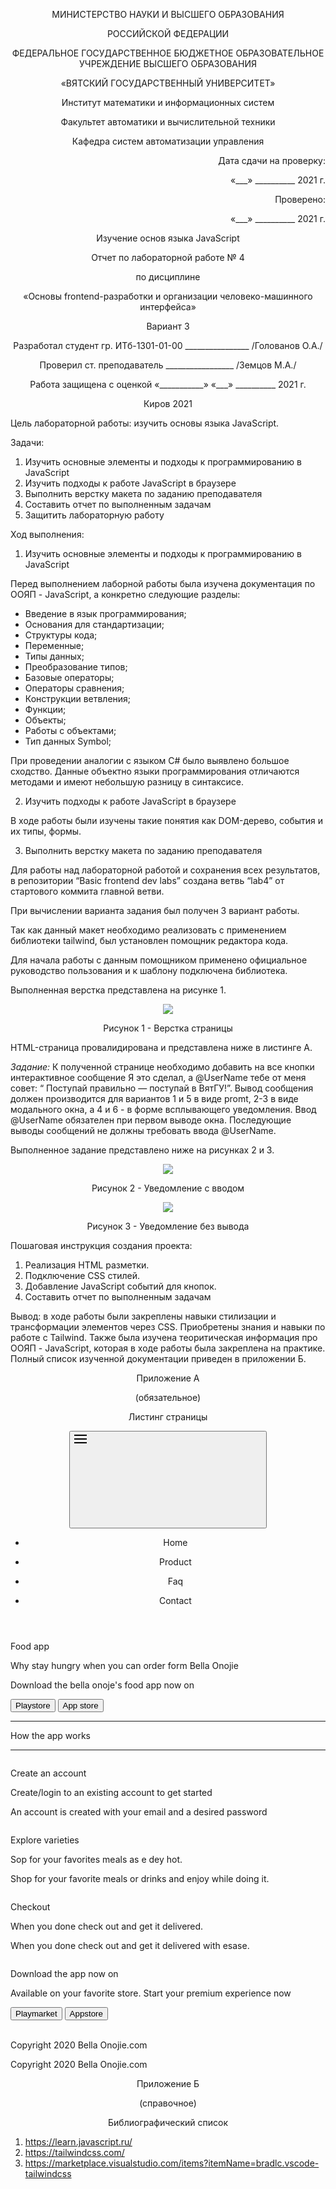 <p align = center>МИНИСТЕРСТВО НАУКИ И ВЫСШЕГО ОБРАЗОВАНИЯ

<p align = center>РОССИЙСКОЙ ФЕДЕРАЦИИ

<p align = center>ФЕДЕРАЛЬНОЕ ГОСУДАРСТВЕННОЕ БЮДЖЕТНОЕ ОБРАЗОВАТЕЛЬНОЕ УЧРЕЖДЕНИЕ ВЫСШЕГО ОБРАЗОВАНИЯ

<p align = center>«ВЯТСКИЙ ГОСУДАРСТВЕННЫЙ УНИВЕРСИТЕТ»

<p align = center>Институт математики и информационных систем

<p align = center>Факультет автоматики и вычислительной техники

<p align = center>Кафедра систем автоматизации управления


<p align = right>Дата сдачи на проверку:

<p align = right>«___» __________ 2021 г.

<p align = right>Проверено:

<p align = right>«___» __________ 2021 г.

<p align = center>Изучение основ языка JavaScript

<p align = center>Отчет по лабораторной работе № 4

<p align = center>по дисциплине

<p align = center>«Основы frontend-разработки и организации человеко-машинного интерфейса»

<p align = center>Вариант 3





<p align = center>Разработал студент гр. ИТб-1301-01-00 ________________ /Голованов О.А./

<p align = center>Проверил ст. преподаватель _________________ /Земцов М.А./

<p align = center>Работа защищена с оценкой	«___________» «___» __________ 2021 г.





<p align = center>Киров 2021

Цель лабораторной работы: изучить основы языка JavaScript.

Задачи:

1. Изучить основные элементы и подходы к программированию в JavaScript
2. Изучить подходы к работе JavaScript в браузере
3. Выполнить верстку макета по заданию преподавателя
4. Составить отчет по выполненным задачам
5. Защитить лабораторную работу

Ход выполнения:

1. Изучить основные элементы и подходы к программированию в JavaScript

Перед выполнением лаборной работы была изучена документация по ООЯП - JavaScript, а конкретно следующие разделы:

* Введение в язык программирования;
* Основания для стандартизации;
* Структуры кода;
* Переменные;
* Типы данных;
* Преобразование типов;
* Базовые операторы;
* Операторы сравнения;
* Конструкции ветвления;
* Функции;
* Объекты;
* Работы с объектами;
* Тип данных Symbol;

При проведении аналогии с языком C# было выявлено большое сходство. Данные объектно языки программирования отличаются методами и имеют небольшую разницу в синтаксисе.

2. Изучить подходы к работе JavaScript в браузере

В ходе работы были изучены такие понятия как DOM-дерево, события и их типы, формы.

3. Выполнить верстку макета по заданию преподавателя

Для работы над лабораторной работой и сохранения всех результатов, в репозитории “Basic frontend dev labs” создана ветвь “lab4” от стартового коммита главной ветви.

При вычислении варианта задания был получен 3 вариант работы.

Так как данный макет необходимо реализовать с применением библиотеки tailwind, был установлен помощник редактора кода.

Для начала работы с данным помощником применено официальное руководство пользования и к шаблону подключена библиотека.

Выполненная верстка представлена на рисунке 1.

<p align=center><img src=./pic_otchet/computer.png></p>

<p align=center>Рисунок 1 - Верстка страницы</p>

HTML-страница провалидирована и представлена ниже в листинге А.

*Задание:* К полученной странице необходимо добавить на все кнопки интерактивное сообщение 
Я это сделал, а @UserName тебе от меня совет: “ Поступай правильно — поступай в ВятГУ!”.
Вывод сообщения должен производится для вариантов 1 и 5 в виде promt, 2-3 в виде модального окна, а 4 и 6 - в форме всплывающего уведомления. Ввод @UserName обязателен при первом выводе окна. Последующие выводы сообщений не должны требовать ввода @UserName.

Выполненное задание представлено ниже на рисунках 2 и 3.


<p align=center><img src=./pic_otchet/insert.PNG></p>

<p align=center>Рисунок 2 - Уведомление с вводом</p>

<p align=center><img src=./pic_otchet/next.PNG></p>

<p align=center>Рисунок 3 - Уведомление без вывода</p>

Пошаговая инструкция создания проекта:

1. Реализация HTML разметки.
2. Подключение CSS стилей.
3. Добавление JavaScript событий для кнопок.
4. Составить отчет по выполненным задачам

Вывод: в ходе работы были закреплены навыки cтилизации и трансформации элементов через CSS. Приобретены знания и навыки по работе с Tailwind. Также была изучена теоритическая информация про ООЯП - JavaScript, которая в ходе работы была закреплена на практике. Полный список изученной документации приведен в приложении Б.

<p align = center>Приложение А

<p align = center>(обязательное) 

<p align = center>Листинг страницы 

 <!DOCTYPE html>
<html lang="ru">
  <head>
    <title>Голованов Олег Алексеевич</title>
    <link href="css.css" rel="stylesheet">
    <script src="https://code.jquery.com/jquery-3.6.0.min.js" integrity="sha256-/xUj+3OJU5yExlq6GSYGSHk7tPXikynS7ogEvDej/m4=" crossorigin="anonymous"></script>
    <script src="//cdn.jsdelivr.net/npm/sweetalert2@10"></script>
    <script src="/jscripts.js"></script>
    <link href="https://unpkg.com/tailwindcss@^1.0/dist/tailwind.min.css" rel="stylesheet"/>
    
  </head>
  <body>
    <header class="flex mx-auto justify-between container">
        <img class="flex-none self-center" src="./pictures/one.png"  alt="">
        <div class="block lg:hidden self-center pr-4 m-12">
				  <button id="nav-toggle" class="flex items-center px-3 py-2 text-gray-500 border rounded border-gray-600 hover:text-gray-900 hover:border-green-500 focus:outline-none appearance-none">
					  <svg class="fill-current h-3 w-3">
						  <title>Menue</title>
						  <path d="M0 3h20v2H0V3zm0 6h20v2H0V9zm0 6h20v2H0v-2z" />
					  </svg>
				  </button>
        </div>
        <div class="w-full flex-grow lg:flex lg:w-auto hidden lg:items-center lg:block mt-2 lg:mt-0 bg-gray-100 md:bg-transparent z-20" id="nav-content">
          <ul class="list-reset lg:flex justify-end flex-1 items-center ">
            <li class="mr-3">
            <p class="text-red-400 font-bold py-2 px-4 ">Home</p> 
            </li>
            <li class="mr-3">
              <p class="font-bold">Product</p>
            </li>
            <li class="mr-3">
              <p class="font-bold">Faq</p>
            </li>
            <li class="mr-3">
              <p class="inline-block font-bold">Contact</p>
            </li>
          </ul>
        </div>
    </header>
    <main>
        <div  class=" mx-auto container logo">
          <section class=" mx-auto container px-8">
            <p class = "text-center font-bold lg:text-white text-2xl m-4" >Food app</p>  
            <p class = "text-center font-bold lg:text-white text-5xl" >Why stay hungry when you can order form Bella Onojie</p>
            <p class = "text-center font-bold lg:text-white text-2xl" >Download the bella onoje's food app now on</p>
            <section class="text-center px-3 lg:px-0">
              <button class=" mt-4 bg-red-400 rounded-full text-white py-3 px-20 focus:outline-none" onclick="button()"> Playstore</button>
              <button class=" mt-4 border-2 border-red-400 lg:border-white rounded-full lg:text-white text-red-400 py-3 px-20 focus:outline-none" onclick="button()"> App store</button>
            </section>
          </section>
        </div>
        <section class=" ">
            <img class="mx-auto" src="./pictures/two.png"  alt="">
            <hr class = "lg:flex hidden">
        </section>
          <p class = "text-center font-bold lg:text-5xl text-2xl mt-8 " >How the app works</p>
          <hr class = "lg:hidden mt-8 " >
        <div class="container mx-auto px-12 mt-16 ">
          <div class="md:grid grid-cols-10">
            <section class="col-span-5"> 
              <img class="lg:flex lg:items-center lg:w-auto hidden place-items-center" src="./pictures/three.png"  alt="">
            </section>
            <div class="col-span-4 self-center">
              <p class = "font-bold mx-auto text-red-400yy colors-danger text-red-400 text-2xl text-left" >Create an account</p>
              <p class = "font-bold mx-auto text-4xl text-left" >Create/login to an existing account to get started</p>
              <p class = "mx-auto text-2xl text-left" >An account is created with your email and a desired password</p>
              </div>
              <div class="col-span-5"> 
                <img class="place-items-center lg:hidden text-center" src="./pictures/three.png"  alt="">
              </div>
          </div>
        </div>
        <div class="container mx-auto px-12">
            <div class="md:grid grid-cols-10">
              <div class="col-span-4 self-center">
                <p class = "text-red-400yy colors-danger text-red-400 text-2xl text-left font-bold mx-auto" >Explore varieties</p>
                <p class = "text-4xl text-left font-bold mx-auto" >Sop for your favorites meals as e dey hot.</p>
                <p class = "mx-auto text-2xl text-left" >Shop for your favorite meals or drinks and enjoy while doing it.</p>    
              </div>
              <div class="col-span-5 self-center"> 
                <img class="place-items-center" src="./pictures/four.png"  alt="">
              </div>
            </div>
          </div>
        <div class="container mx-auto px-12">
          <div class="md:grid grid-cols-10">
            <div class="col-span-5"> 
              <img class="lg:flex lg:items-center lg:w-auto hidden place-items-center" src="./pictures/five.png"  alt="">
            </div>
            <div class="col-span-4 self-center">
              <p class = "text-red-400yy colors-danger text-red-400 text-2xl text-left font-bold mx-auto" >Checkout</p>
              <p class = "text-4xl text-left font-bold mx-auto" >When you done check out and get it delivered.</p>
              <p class = "mx-auto text-2xl text-left" >When you done check out and get it delivered with esase.</p>
              </div>
              <div class="col-span-5"> 
                <img class="lg:hidden text-center place-items-center" src="./pictures/five.png"  alt="">
              </div>
          </div>
        </div>
          <div class="mx-auto container foot" >
            <section class="mx-auto container px-8 ">
              <p class = "font-bold text-4xl m-8 text-white text-center" >Download the app now on</p>
              <p class = "text-2xl text-white text-center" >Available on your favorite store. Start your premium experience now</p>
           </section>
           <div class="text-center px-3 lg:px-0">
            <button class="bg-red-400 text-white rounded-lg py-3 px-8 mt-16 focus:outline-none" onclick="button()"> Playmarket</button>
            <button class="text-white rounded-lg py-3 px-16 mt-16 focus:outline-none border-2" onclick="button()"> Appstore</button>
          </div>
          </div>
    </main>
    <footer class = "m-4" >
        <div class="flex mx-auto container px-8 justify-between ">
            <img class="lg:flex lg:items-center lg:w-auto hidden" src="./pictures/one.png"  alt="">
            <img class="mx-auto self-center" src="./pictures/six.png"  alt="">
            <p class = "  lg:flex lg:items-center lg:w-auto hidden" >Copyright 2020 Bella Onojie.com</p>
        </div>
        <p class = " lg:hidden text-center" >Copyright 2020 Bella Onojie.com</p> 
    </footer>
  </body>
</html>

<p align = center>Приложение Б

<p align = center>(справочное)

<p align = center>Библиографический список

1. <https://learn.javascript.ru/>
2. <https://tailwindcss.com/>
3. <https://marketplace.visualstudio.com/items?itemName=bradlc.vscode-tailwindcss>